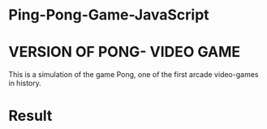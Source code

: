 # Ping-Pong-Game-JavaScript
<h1>VERSION OF PONG- VIDEO GAME</h1>


This is a simulation of the game Pong, one of the first arcade video-games in history.

<h1>Result</h1>
